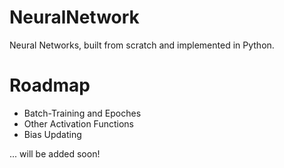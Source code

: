 # NeuralNetwork
Neural Networks, built from scratch and implemented in Python.

# Roadmap
* Batch-Training and Epoches
* Other Activation Functions
* Bias Updating

... will be added soon!
